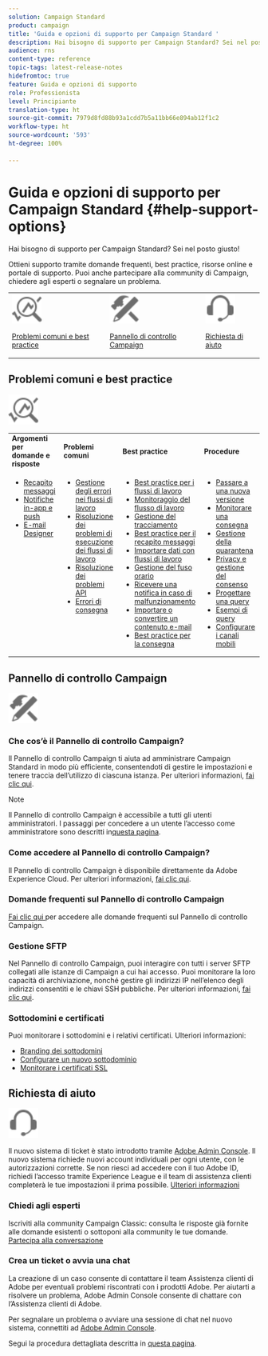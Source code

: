 ```yaml
---
solution: Campaign Standard
product: campaign
title: 'Guida e opzioni di supporto per Campaign Standard '
description: Hai bisogno di supporto per Campaign Standard? Sei nel posto giusto!
audience: rns
content-type: reference
topic-tags: latest-release-notes
hidefromtoc: true
feature: Guida e opzioni di supporto
role: Professionista
level: Principiante
translation-type: ht
source-git-commit: 7979d8fd88b93a1cdd7b5a11bb66e894ab12f1c2
workflow-type: ht
source-wordcount: '593'
ht-degree: 100%

---
```



# Guida e opzioni di supporto per Campaign Standard {#help-support-options}

Hai bisogno di supporto per Campaign Standard? Sei nel posto giusto!

Ottieni supporto tramite domande frequenti, best practice, risorse online e portale di supporto. Puoi anche partecipare alla community di Campaign, chiedere agli esperti o segnalare un problema.

<table>
    <tr>
        <td><img src="start/using/assets/do-not-localize/icon-faq.svg" width="60px"><p><a href="#faq">Problemi comuni e best practice</a></p></td>
        <td><img src="start/using/assets/do-not-localize/icon-control-panel.svg" width="60px"><p><a href="#control-panel">Pannello di controllo Campaign</a></p></td>
        <td><img src="start/using/assets/do-not-localize/icon-support.svg" width="60px"><p><a href="#support">Richiesta di aiuto</a></p></td>
    </tr>
</table>

## Problemi comuni e best practice

<img src="start/using/assets/do-not-localize/icon-faq.svg" width="60px">

<table>
    <tr><td><strong>Argomenti per domande e risposte</strong></td><td><strong>Problemi comuni</strong></td><td><strong>Best practice</strong></td><td><strong>Procedure</strong></td></tr>
    <tr>
    <td valign="top">
        <ul>
        <li><a href="sending/using/monitor-deliverability.md">Recapito messaggi</a></li>
        <li><a href="administration/using/aep-faq.md">Notifiche in-app e push</a></li>
        <li><a href="designing/using/faq-email-designer.md">E-mail Designer</a></li>
        </ul>
    </td>
    <td valign="top">
        <ul>
        <li><a href="automating/using/monitoring-workflow-execution.md#error-management">Gestione degli errori nei flussi di lavoro</a></li>
        <li><a href="automating/using/best-practices-workflows.md">Risoluzione dei problemi di esecuzione dei flussi di lavoro</a></li>
        <li><a href="api/using/troubleshooting.md">Risoluzione dei problemi API</a></li>
        <li><a href="sending/using/understanding-delivery-failures.md">Errori di consegna</a></li>
        </ul>
    </td>
   <td valign="top">
        <ul>
        <li><a href="automating/using/best-practices-workflows.md">Best practice per i flussi di lavoro</a></li>
        <li><a href="automating/using/about-workflow-execution.md">Monitoraggio del flusso di lavoro</a></li>
        <li><a href="sending/using/tracking-messages.md">Gestione del tracciamento</a></li>
        <li><a href="sending/using/about-deliverability.md">Best practice per il recapito messaggi</a></li>
        <li><a href="automating/using/creating-import-workflow-templates.md">Importare dati con flussi di lavoro</a></li>
        <li><a href="sending/using/sending-messages-at-the-recipient-s-time-zone.md">Gestione del fuso orario</a></li>
        <li><a href="sending/using/receiving-alerts-when-failures-happen.md">Ricevere una notifica in caso di malfunzionamento</a></li>
        <li><a href="designing/using/using-existing-content.md">Importare o convertire un contenuto e-mail</a></li>
        <li><a href="sending/using/delivery-best-practices.md">Best practice per la consegna</a></li>
        </ul>
    </td>
    <td valign="top">
        <ul>
        <li><a href="rn/using/release-planning.md">Passare a una nuova versione</a></li>
        <li><a href="sending/using/monitoring-a-delivery.md">Monitorare una consegna</a></li>
        <li><a href="sending/using/understanding-quarantine-management.md">Gestione della quarantena</a></li>
        <li><a href="start/using/privacy-management.md">Privacy e gestione del consenso</a></li>
        <li><a href="automating/using/query.md">Progettare una query</a></li>
        <li><a href="automating/using/query-samples.md">Esempi di query</a></li>
        <li><a href="https://helpx.adobe.com/campaiacs-mobile.html">Configurare i canali mobili</a></li>
        </ul>
    </td>
    </tr>
</table>

## Pannello di controllo Campaign

<img src="start/using/assets/do-not-localize/icon-control-panel.svg" width="60px">

### Che cos’è il Pannello di controllo Campaign?

Il Pannello di controllo Campaign ti aiuta ad amministrare Campaign Standard in modo più efficiente, consentendoti di gestire le impostazioni e tenere traccia dell’utilizzo di ciascuna istanza.
Per ulteriori informazioni, [fai clic qui](https://experienceleague.adobe.com/docs/control-panel/using/discover-control-panel/key-features.html?lang=it#discover-control-panel).

>[!NOTE]
>
>Il Pannello di controllo Campaign è accessibile a tutti gli utenti amministratori. I passaggi per concedere a un utente l’accesso come amministratore sono descritti in[questa pagina](https://experienceleague.adobe.com/docs/control-panel/using/discover-control-panel/managing-permissions.html?lang=it#discover-control-panel).

### Come accedere al Pannello di controllo Campaign?

Il Pannello di controllo Campaign è disponibile direttamente da Adobe Experience Cloud. Per ulteriori informazioni, [fai clic qui](https://experienceleague.adobe.com/docs/control-panel/using/discover-control-panel/accessing-control-panel.html?lang=it#discover-control-panel).

### Domande frequenti sul Pannello di controllo Campaign

[Fai clic qui ](https://experienceleague.adobe.com/docs/control-panel/using/faq.html?lang=it) per accedere alle domande frequenti sul Pannello di controllo Campaign.

### Gestione SFTP

Nel Pannello di controllo Campaign, puoi interagire con tutti i server SFTP collegati alle istanze di Campaign a cui hai accesso. Puoi monitorare la loro capacità di archiviazione, nonché gestire gli indirizzi IP nell’elenco degli indirizzi consentiti e le chiavi SSH pubbliche. Per ulteriori informazioni, [fai clic qui](https://experienceleague.adobe.com/docs/control-panel/using/sftp-management/about-sftp-management.html?lang=it#sftp-management).

### Sottodomini e certificati

Puoi monitorare i sottodomini e i relativi certificati. Ulteriori informazioni:

* [Branding dei sottodomini](https://experienceleague.adobe.com/docs/control-panel/using/subdomains-and-certificates/subdomains-branding.html?lang=it#subdomains-and-certificates)
* [Configurare un nuovo sottodominio](https://experienceleague.adobe.com/docs/control-panel/using/subdomains-and-certificates/setting-up-new-subdomain.html?lang=it#subdomains-and-certificates)
* [Monitorare i certificati SSL](https://experienceleague.adobe.com/docs/control-panel/using/subdomains-and-certificates/renewing-subdomain-certificate.html?lang=it#subdomains-and-certificates)

## Richiesta di aiuto

<img src="start/using/assets/do-not-localize/icon-support.svg" width="60px">

Il nuovo sistema di ticket è stato introdotto tramite [Adobe Admin Console](https://adminconsole.adobe.com/overview). Il nuovo sistema richiede nuovi account individuali per ogni utente, con le autorizzazioni corrette. Se non riesci ad accedere con il tuo Adobe ID, richiedi l’accesso tramite Experience League e il team di assistenza clienti completerà le tue impostazioni il prima possibile. [Ulteriori informazioni](https://helpx.adobe.com/it/enterprise/admin-guide.html/enterprise/using/support-for-experience-cloud.ug.html)

### Chiedi agli esperti

Iscriviti alla community Campaign Classic: consulta le risposte già fornite alle domande esistenti o sottoponi alla community le tue domande. [Partecipa alla conversazione](https://experienceleaguecommunities.adobe.cadobe-campaign-standard/ct-p/adobe-campaign-standard-community)

### Crea un ticket o avvia una chat

La creazione di un caso consente di contattare il team Assistenza clienti di Adobe per eventuali problemi riscontrati con i prodotti Adobe. Per aiutarti a risolvere un problema, Adobe Admin Console consente di chattare con l’Assistenza clienti di Adobe.

Per segnalare un problema o avviare una sessione di chat nel nuovo sistema, connettiti ad [Adobe Admin Console](https://adminconsole.adobe.com/overview).

Segui la procedura dettagliata descritta in [questa pagina](https://helpx.adobe.com/it/enterprise/admin-guide.html/enterprise/using/support-for-experience-cloud.ug.html).
